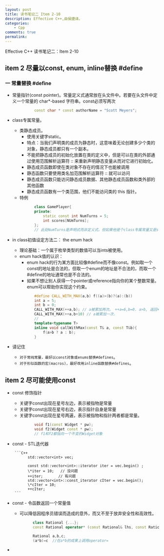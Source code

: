 ```yaml
---
layout: post
title: 读书笔记二 Item 2-10
description: Effective C++,由侯捷译。
categories:
    - Cpp
comments: true
permalink: 
---
```

Effective C++ 读书笔记二：Item 2-10

## item 2 尽量以const, enum, inline替换 #define

###  一 常量替换 #define

*  常量指针(const pointer)。常量定义式通常放在头文件中。若要在头文件中定义一个常量的 char\*-based 字符串。const必须写两次

    ```C++
              const char * const authorName = "Scott Meyers";
    ```

*  class专属常量。
    *  类静态成员。
        *  使用关键字static。 
        *  特点：当我们声明类的成员为静态时，这意味着无论创建多少个类的对象，静态成员都只有一个副本。
        *  不能把静态成员的初始化放置在类的定义中，但是可以在类的外部通过使用范围解析运算符 :: 来重新声明静态变量从而对它进行初始化。
        *  静态成员函数即使在类对象不存在的情况下也能被调用
        *  静态函数只要使用类名加范围解析运算符 :: 就可以访问
        *  静态成员函数只能访问静态成员数据、其他静态成员函数和类外部的其他函数
        *  静态成员函数有一个类范围，他们不能访问类的 this 指针。
    *  特例

    ```C++
              class GamePlayer{
              private:
                  static const int NumTurns = 5;
                  int scores[NUmTurns];
              };
              // 此处NumTurns是声明式而非定义式。但如果他是个class专属常量又是static且为整数类型(ints, chars, bools)，则须特殊处理。即所谓的in class初值设定。
    ```

*  in class初值设定方法二： the enum hack
    *  理论基础：一个属于枚举类型的数值可以当ints被使用。
    *  enum hack值的认识：
        *  enum hack的行为某方面比较像#define而不像const。例如取一个const的地址是合法的，但取一个enum的地址是不合法的，而取一个#define的地址通常也是不合法的。
        *  如果不想让别人获得一个pointer或reference指向你的某个整数常量。enum可以帮助你实现这个约束。
    ```C++
              #define CALL_WITH_MAX(a,b) f((a)>(b)?(a):(b))
              int a = 5;
              int b = 0;
              CALL_WITH_MAX(++a,b); // a被累加两次。 ++a=6,b=0. a>b, 返回++a=7
              CALL_WITH_MAX(++a,b+10) // a被累加一次. 
              //
              template<typename T>
              inline void callWithMax(const T& a, const T&b){
                  f(a>b ? a : b);  
              }
    ```
*  请记住
    *  `对于常纯常量，最好以const对象或enums替换#defines`。
    *  `对于形似函数的宏(macros)，最好改用inline函数替换#defines`。

## item 2 尽可能使用const

* const 修饰指针
    *  关键字const出现在星号左边，表示被指物是常量
    *  关键字const出现在星号右边，表示指针自身是常量
    *  关键字const出现在星号两遍，表示被指物和指针两者都是常量。

    ```C++
              void f1(const Widget * pw);
              void f2(Widget const * pw);
              // f1和f2都指向一个不变的Widget对象
    ```

*  const - STL迭代器
    
        ```C++
              std::vector<int> vec;

              const std::vector<int>::iterator iter = vec.begin() ;
              \*iter = 10;   // 没问题
              ++iter;       // 有问题
              std::vector<int>::const_iterator cIter = vec.begin();
              \*cIter = 10;
              ++cIter;
        ```

*  const - 令函数返回一个常量值
    *  可以降低因程序员错误而造成的意外，而又不至于放弃安全性和高效性。

        ```C++
              class Rational {...};
              const Rational operator* (const Rational& lhs, const Rational & rhs);

              Rational a,b,c;
              (a*b)=c  //在a*b的成果上调用operator= 
        ```

*  

